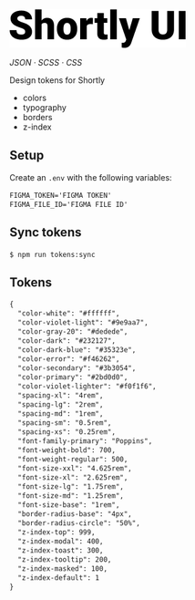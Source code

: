 ![Shortly UI tokens](src/images/shortly-ui.png)

<p><em>JSON · SCSS · CSS</em></p>

Design tokens for Shortly

- colors
- typography
- borders
- z-index

## Setup

Create an `.env` with the following variables:

```
FIGMA_TOKEN='FIGMA TOKEN'
FIGMA_FILE_ID='FIGMA FILE ID'
```

## Sync tokens

```
$ npm run tokens:sync
```

## Tokens

```
{
  "color-white": "#ffffff",
  "color-violet-light": "#9e9aa7",
  "color-gray-20": "#dedede",
  "color-dark": "#232127",
  "color-dark-blue": "#35323e",
  "color-error": "#f46262",
  "color-secondary": "#3b3054",
  "color-primary": "#2bd0d0",
  "color-violet-lighter": "#f0f1f6",
  "spacing-xl": "4rem",
  "spacing-lg": "2rem",
  "spacing-md": "1rem",
  "spacing-sm": "0.5rem",
  "spacing-xs": "0.25rem",
  "font-family-primary": "Poppins",
  "font-weight-bold": 700,
  "font-weight-regular": 500,
  "font-size-xxl": "4.625rem",
  "font-size-xl": "2.625rem",
  "font-size-lg": "1.75rem",
  "font-size-md": "1.25rem",
  "font-size-base": "1rem",
  "border-radius-base": "4px",
  "border-radius-circle": "50%",
  "z-index-top": 999,
  "z-index-modal": 400,
  "z-index-toast": 300,
  "z-index-tooltip": 200,
  "z-index-masked": 100,
  "z-index-default": 1
}
```
